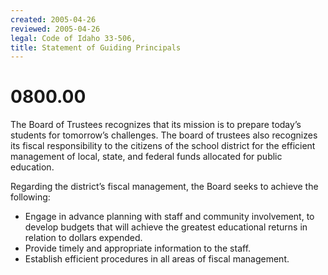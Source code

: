 ```yaml
---
created: 2005-04-26
reviewed: 2005-04-26
legal: Code of Idaho 33-506,
title: Statement of Guiding Principals
---
```


# 0800.00 

The Board of Trustees recognizes that its mission is to prepare today’s students for tomorrow’s challenges. The board of trustees also recognizes its fiscal responsibility to the citizens of the school district for the efficient management of local, state, and federal funds allocated for public education.

Regarding the district’s fiscal management, the Board seeks to achieve the following:

- Engage in advance planning with staff and community involvement, to develop budgets that will achieve the greatest educational returns in relation to dollars expended.
- Provide timely and appropriate information to the staff.
- Establish efficient procedures in all areas of fiscal management.

